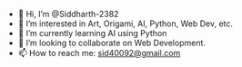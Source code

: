 - 👋 Hi, I’m @Siddharth-2382
- 👀 I’m interested in Art, Origami, AI, Python, Web Dev, etc.
- 🌱 I’m currently learning AI using Python
- 💞️ I’m looking to collaborate on Web Development.
- 📫 How to reach me: sid40092@gmail.com

<!---
Siddharth-2382/Siddharth-2382 is a ✨ special ✨ repository because its `README.md` (this file) appears on your GitHub profile.
You can click the Preview link to take a look at your changes.
--->

